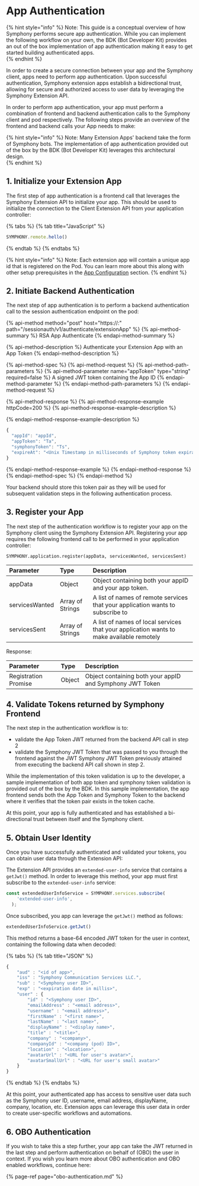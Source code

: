 # App Authentication

{% hint style="info" %}
Note: This guide is a conceptual overview of how Symphony performs secure app authentication.  While you can implement the following workflow on your own, the BDK \(Bot Developer Kit\) provides an out of the box implementation of app authentication making it easy to get started building authenticated apps.   
{% endhint %}

In order to create a secure connection between your app and the Symphony client, apps need to perform app authentication.  Upon successful authentication, Symphony extension apps establish a bidirectional trust, allowing for secure and authorized access to user data by leveraging the Symphony Extension API.     

In order to perform app authentication, your app must perform a combination of frontend and backend authentication calls to the Symphony client and pod respectively.  The following steps provide an overview of the frontend and backend calls your App needs to make:

{% hint style="info" %}
Note: Many Extension Apps' backend take the form of Symphony bots.  The implementation of app authentication provided out of the box by the BDK \(Bot Developer Kit\) leverages this architectural design.  
{% endhint %}

## 1.  Initialize your Extension App 

The first step of app authentication is a frontend call that leverages the Symphony Extension API to initialize your app.  This should be used to initialize the connection to the Client Extension API from your application controller:

{% tabs %}
{% tab title="JavaScript" %}
```javascript
SYMPHONY.remote.hello()
```
{% endtab %}
{% endtabs %}

{% hint style="info" %}
Note: Each extension app will contain a unique app id that is registered on the Pod.  You can learn more about this along with other setup prerequisites in the [App Configuration](../app-configuration/) section.
{% endhint %}

## 2.  Initiate Backend Authentication

The next step of app authentication is to perform a backend authentication call to the session authentication endpoint on the pod:

{% api-method method="post" host="https://<host>:<port>" path="/sessionauth/v1/authenticate/extensionApp" %}
{% api-method-summary %}
RSA App Authenticate
{% endapi-method-summary %}

{% api-method-description %}
Authenticate your Extension App with an App Token
{% endapi-method-description %}

{% api-method-spec %}
{% api-method-request %}
{% api-method-path-parameters %}
{% api-method-parameter name="appToken" type="string" required=false %}
A signed JWT token containing the App ID
{% endapi-method-parameter %}
{% endapi-method-path-parameters %}
{% endapi-method-request %}

{% api-method-response %}
{% api-method-response-example httpCode=200 %}
{% api-method-response-example-description %}

{% endapi-method-response-example-description %}

```javascript
{
  "appId": "appId",
  "appToken": "Ta",
  "symphonyToken": "Ts",
  "expireAt": "<Unix Timestamp in milliseconds of Symphony token expiration>"
}
```
{% endapi-method-response-example %}
{% endapi-method-response %}
{% endapi-method-spec %}
{% endapi-method %}

 Your backend should store this token pair as they will be used for subsequent validation steps in the following authentication process.

## 3.  Register your App

The next step of the authentication workflow is to register your app on the Symphony client using the Symphony Extension API.  Registering your app requires the following frontend call to be performed in your application controller:

```text
SYMPHONY.application.register(appData, servicesWanted, servicesSent)
```

| Parameter | Type | Description |
| :--- | :--- | :--- |
| appData | Object | Object containing both your appID and your app token. |
| servicesWanted | Array of Strings | A list of names of remote services that your application wants to subscribe to |
| servicesSent | Array of Strings | A list of names of local services that your application wants to make available remotely |

Response:

| Parameter | Type | Description |
| :--- | :--- | :--- |
| Registration Promise  | Object | Object containing both your appID and Symphony JWT Token |

## 4.  Validate Tokens returned by Symphony Frontend 

The next step in the authentication workflow is to:

* validate the App Token JWT returned from the backend API call in step 2
* validate the Symphony JWT Token that was passed to you through the frontend against the JWT Symphony JWT Token previously attained from executing the backend API call shown in step 2.

While the implementation of this token validation is up to the developer,  a sample implementation of both app token and symphony token validation is provided out of the box by the BDK.  In this sample implementation, the app frontend sends both the App Token and Symphony Token to the backend where it verifies that the token pair exists in the token cache.

At this point, your app is fully authenticated and has established a bi-directional trust between itself and the Symphony client.

## 5.  Obtain User Identity

Once you have successfully authenticated and validated your tokens, you can obtain user data through the Extension API:

The Extension API provides an `extended-user-info` service that contains a `getJwt()` method.  In order to leverage this method, your app must first subscribe to the `extended-user-info` service:

```javascript
const extendedUserInfoService = SYMPHONY.services.subscribe(
    'extended-user-info',
  );
```

Once subscribed, you app can leverage the `getJwt()` method as follows:

```javascript
extendedUserInfoService.getJwt()
```

This method returns a base-64 encoded JWT token for the user in context, containing the following data when decoded:

{% tabs %}
{% tab title="JSON" %}
```javascript
{
    "aud" : "<id of app>",
    "iss" : "Symphony Communication Services LLC.",
    "sub" : "<Symphony user ID>",
    "exp" : "<expiration date in millis>",
    "user" : {
        "id" : "<Symphony user ID>",
        "emailAddress" : "<email address>",
        "username" : "<email address>",
        "firstName" : "<first name>",
        "lastName" : "<last name>",
        "displayName" : "<display name>",
        "title" : "<title>",
        "company" : "<company>",
        "companyId" : "<company (pod) ID>",
        "location" : "<location>",
        "avatarUrl" : "<URL for user's avatar>",
        "avatarSmallUrl" : "<URL for user's small avatar>"
    }
}
```
{% endtab %}
{% endtabs %}

At this point, your authenticated app has access to sensitive user data such as the Symphony user ID, username, email address, displayName, company, location, etc.  Extension apps can leverage this user data in order to create user-specific workflows and automations.  

## 6.  OBO Authentication

If you wish to take this a step further, your app can take the JWT returned in the last step and perform authentication on behalf of \(OBO\) the user in context.  If you wish you learn more about OBO authentication and OBO enabled workflows, continue here:

{% page-ref page="obo-authentication.md" %}

